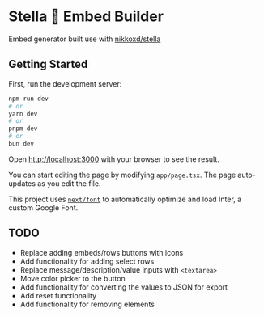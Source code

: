 # Stella 💫 Embed Builder

Embed generator built use with [nikkoxd/stella](https://github.com/nikkoxd/stella)

## Getting Started

First, run the development server:

```bash
npm run dev
# or
yarn dev
# or
pnpm dev
# or
bun dev
```

Open [http://localhost:3000](http://localhost:3000) with your browser to see the result.

You can start editing the page by modifying `app/page.tsx`. The page auto-updates as you edit the file.

This project uses [`next/font`](https://nextjs.org/docs/basic-features/font-optimization) to automatically optimize and load Inter, a custom Google Font.

## TODO

- Replace adding embeds/rows buttons with icons
- Add functionality for adding select rows
- Replace message/description/value inputs with `<textarea>`
- Move color picker to the button
- Add functionality for converting the values to JSON for export
- Add reset functionality
- Add functionality for removing elements
